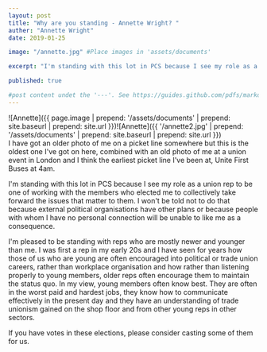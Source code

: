 ```yaml
---
layout: post
title: "Why are you standing - Annette Wright? "
auther: "Annette Wright"
date: 2019-01-25

image: "/annette.jpg" #Place images in 'assets/documents'

excerpt: "I'm standing with this lot in PCS because I see my role as a union rep to be one of working with the members who elected me to collectively take forward the issues that matter to them. I won't be told not to do that because external political organisations have other plans or because people with whom I have no personal connection will be unable to like me as a consequence."

published: true

#post content undet the '---'. See https://guides.github.com/pdfs/markdown-cheatsheet-online.pdf for markdown examples. 
---
```

![Annette]({{ page.image | prepend: '/assets/documents' | prepend: site.baseurl | prepend: site.url }})![Annette]({{ '/annette2.jpg' | prepend: '/assets/documents' | prepend: site.baseurl | prepend: site.url }})  
I have got an older photo of me on a picket line somewhere but this is the oldest one I've got on here, combined with an old photo of me at a union event in London and I think the earliest picket line I've been at, Unite First Buses at 4am.

I'm standing with this lot in PCS because I see my role as a union rep to be one of working with the members who elected me to collectively take forward the issues that matter to them. I won't be told not to do that because external political organisations have other plans or because people with whom I have no personal connection will be unable to like me as a consequence. 

I'm pleased to be standing with reps who are mostly newer and younger than me. I was first a rep in my early 20s and I have seen for years how those of us who are young are often encouraged  into political or trade union careers, rather than workplace organisation and how rather than listening properly to young members, older reps often encourage them to maintain the status quo. In my view, young members often know best. They are often in the worst paid and hardest jobs, they know how to communicate effectively in the present day and they have an understanding of trade unionism gained on the shop floor and from other young reps in other sectors. 

If you have votes in these elections, please consider casting some of them for us.
